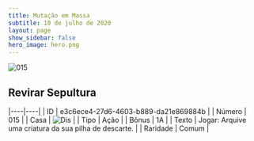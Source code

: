 ```yaml
---
title: Mutação em Massa
subtitle: 10 de julho de 2020
layout: page
show_sidebar: false
hero_image: hero.png
---
```


![015](https://cdn.keyforgegame.com/media/card_front/pt/479_015_XX4FP68VMGM7_pt.png)

## Revirar Sepultura

|----|----|
| ID | e3c6ece4-27d6-4603-b889-da21e869884b |
| Número | 015 |
| Casa | ![Dis](https://archonarcana.com/images/thumb/e/e8/Dis.png/22px-Dis.png "Dis") |
| Tipo | Ação |
| Bônus | 1A |
| Texto | Jogar: Arquive uma criatura da sua pilha de descarte. |
| Raridade | Comum |
